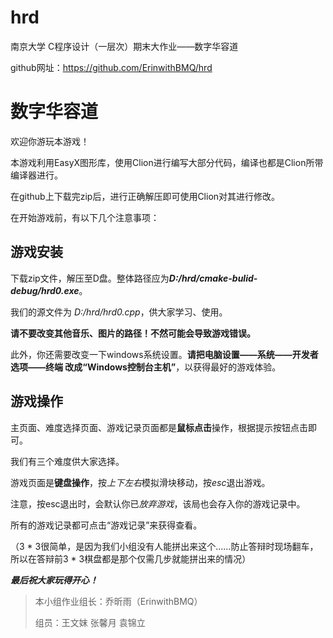 # hrd
南京大学 C程序设计（一层次）期末大作业——数字华容道

github网址：https://github.com/ErinwithBMQ/hrd

数字华容道
===
欢迎你游玩本游戏！

本游戏利用EasyX图形库，使用Clion进行编写大部分代码，编译也都是Clion所带编译器进行。

在github上下载完zip后，进行正确解压即可使用Clion对其进行修改。

在开始游戏前，有以下几个注意事项：

游戏安装
---
下载zip文件，解压至D盘。整体路径应为***D:/hrd/cmake-bulid-debug/hrd0.exe***。

我们的源文件为 *D:/hrd/hrd0.cpp*，供大家学习、使用。

**请不要改变其他音乐、图片的路径！不然可能会导致游戏错误。**

此外，你还需要改变一下windows系统设置。**请把电脑设置——系统——开发者选项——终端 改成“Windows控制台主机”**，以获得最好的游戏体验。

游戏操作
---
主页面、难度选择页面、游戏记录页面都是**鼠标点击**操作，根据提示按钮点击即可。

我们有三个难度供大家选择。

游戏页面是**键盘操作**，按*上下左右*模拟滑块移动，按*esc*退出游戏。

注意，按esc退出时，会默认你已*放弃游戏*，该局也会存入你的游戏记录中。

所有的游戏记录都可点击“游戏记录”来获得查看。

（3 * 3很简单，是因为我们小组没有人能拼出来这个……防止答辩时现场翻车，所以在答辩前3 * 3棋盘都是那个仅需几步就能拼出来的情况）


***最后祝大家玩得开心！***

>本小组作业组长：乔昕雨（ErinwithBMQ）
>
>组员：王文妺 张馨月 袁锦立
